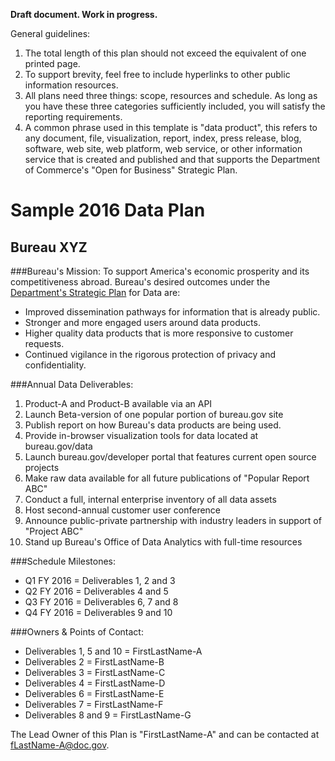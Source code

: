 __Draft document.  Work in progress.__

General guidelines:

1. The total length of this plan should not exceed the equivalent of one printed page.
2. To support brevity, feel free to include hyperlinks to other public information resources.
3. All plans need three things: scope, resources and schedule.  As long as you have these three categories sufficiently included, you will satisfy the reporting requirements.
4. A common phrase used in this template is "data product", this refers to any document, file, visualization, report, index, press release, blog, software, web site, web platform, web service, or other information service that is created and published and that supports the Department of Commerce's "Open for Business" Strategic Plan.

# Sample 2016 Data Plan
## Bureau XYZ

###Bureau's Mission: 
To support America's economic prosperity and its competitiveness abroad.  Bureau's desired outcomes under the [Department's Strategic Plan](http://2010-2014.commerce.gov/sites/default/files/documents/2014/march/doc_fy2014-2018_strategic_plan.pdf) for Data are:

* Improved dissemination pathways for information that is already public.
* Stronger and more engaged users around data products.
* Higher quality data products that is more responsive to customer requests.
* Continued vigilance in the rigorous protection of privacy and confidentiality.

###Annual Data Deliverables:

1. Product-A and Product-B available via an API
2. Launch Beta-version of one popular portion of bureau.gov site
3. Publish report on how Bureau's data products are being used.
4. Provide in-browser visualization tools for data located at bureau.gov/data
5. Launch bureau.gov/developer portal that features current open source projects
6. Make raw data available for all future publications of "Popular Report ABC"
7. Conduct a full, internal enterprise inventory of all data assets
8. Host second-annual customer user conference
9. Announce public-private partnership with industry leaders in support of "Project ABC"
10. Stand up Bureau's Office of Data Analytics with full-time resources

###Schedule Milestones:

* Q1 FY 2016 = Deliverables 1, 2 and 3
* Q2 FY 2016 = Deliverables 4 and 5
* Q3 FY 2016 = Deliverables 6, 7 and 8
* Q4 FY 2016 = Deliverables 9 and 10

###Owners & Points of Contact:

* Deliverables 1, 5 and 10 = FirstLastName-A
* Deliverables 2 = FirstLastName-B
* Deliverables 3 = FirstLastName-C
* Deliverables 4 = FirstLastName-D
* Deliverables 6 = FirstLastName-E
* Deliverables 7 = FirstLastName-F
* Deliverables 8 and 9 = FirstLastName-G

The Lead Owner of this Plan is "FirstLastName-A" and can be contacted at fLastName-A@doc.gov.
